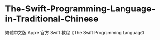 The-Swift-Programming-Language-in-Traditional-Chinese
=====================================================

繁體中文版 Apple 官方 Swift 教程《The Swift Programming Language》
